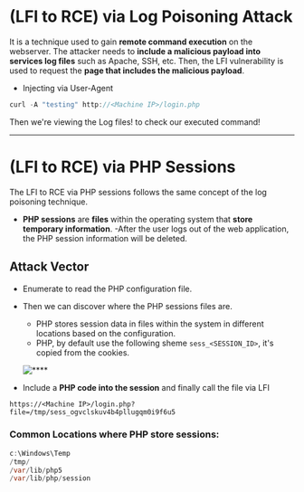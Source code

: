 # (LFI to RCE) via Log Poisoning Attack

It is a technique used to gain **remote command execution** on the webserver. The attacker needs to **include a malicious payload into services log files** such as Apache, SSH, etc. Then, the LFI vulnerability is used to request the **page that includes the malicious payload**.

- Injecting via User-Agent
```java
curl -A "testing" http://<Machine IP>/login.php
``` 

Then we're viewing the Log files! to check our executed command!

***

# (LFI to RCE) via PHP Sessions

The LFI to RCE via PHP sessions follows the same concept of the log poisoning technique.
- **PHP sessions** are **files** within the operating system that **store temporary information**.
	-After the user logs out of the web application, the PHP session information will be deleted.


## Attack Vector
- Enumerate to read the PHP configuration file.
- Then we can discover where the PHP sessions files are.
	- PHP stores session data in files within the system in different locations based on the configuration.
	- PHP, by default use the following sheme ```sess_<SESSION_ID>```, it's copied from the cookies.

	![****](/websec365/Days/Screenshots/Day16/session.PNG)

- Include a **PHP code into the session** and finally call the file via LFI

```
https://<Machine IP>/login.php?file=/tmp/sess_ogvclskuv4b4pllugqm0i9f6u5
```
### Common Locations where PHP store sessions:

```java
c:\Windows\Temp
/tmp/
/var/lib/php5
/var/lib/php/session
```
